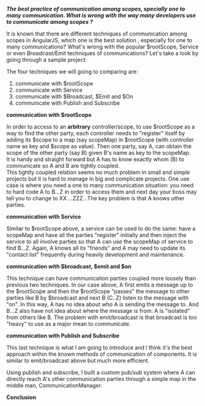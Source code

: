 ***The best practice of communication among scopes, specially one to many communication.
What is wrong with the way many developers use to communicate among scopes ?***

  It is known that there are different techniques of communication among scopes in AngularJS, which one is the best solution , especially for one to many communications? What's wrong with the popular $rootScope, Service or even $Broadcast/$Emit techniques of communications? Let's take a look by going through a sample project:

The four techniques we will going to comparing are:
1. communicate with $rootScope
2. communicate with Service
3. communicate with $Broadcast, $Emit and $On
4. communicate with Publish and Subscribe

**communication with $rootScope**
	 
In order to access to an <b>arbitrary</b> controller/scope, to use $rootScope as a way to find the other party, each controller needs to "register" itself by adding its $scope to a map (say scopeMap) in $rootScope (with controller name as key and $scope as value). Then one party, say A, can obtain the scope of the other party (say B) given B's name as key to the scopeMap. <br/>
It is handy and straight forward but A has to know exactly whom (B) to communicate so A and B are tightly coupled.<br/>
This tightly coupled relation seems no much problem in small and simple projects but it is hard to manage in big and complicate projects. One use case is where you need a one to many communication situation: you need to hard code A to B...Z in order to access them and next day your boss may tell you to change to XX ...ZZZ...The key problem is that A knows other parties.

**communication with Service**
	
Similar to $rootScope above, a service can be used to do the same: have a scopeMap and have all the parties "register" initially and then inject the service to all involve parties so that A can use the scopeMap of service to find B...Z. Again, A knows all its "friends" and A may need to update its "contact list" frequently during heavily development and maintenance. 
	
**communication with $broadcast, $emit and $on**
	
This technique can have communication parties coupled more loosely than previous two techniques. In our case above, A first emits a message up to the $rootScope and then the $rootScope "passes" the message to other parties like B by $broadcast and next B (C..Z) listen to the message with "on". In this way, A has no idea about who A is sending the message to. And B...Z also have not idea about where the message is from: A is "isolated" from others like B.
	The problem with emit/broadcast is that broadcast is too "heavy" to use as a major mean to communicate.

**communication with Publish and Subscribe**
	
This last technique is what I am going to introduce and I think it's the best approach within the known methods of communication of components. It is similar to emit/broadcast above but much more efficient.
	
Using publish and subscribe, I built a custom pub/sub system where A can directly reach A's other communication parties through a simple map in the middle man, CommunicationManager.
	
	
**Conclusion**


	
	
	
	
	
 
 
 
